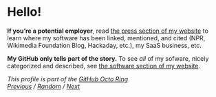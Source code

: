 # Hello!

**If you’re a potential employer**, read [the press section of my website](https://www.maxlaumeister.com/press/) to learn where my software has been linked, mentioned, and cited (NPR, Wikimedia Foundation Blog, Hackaday, etc.), my SaaS business, etc.

**My GitHub only tells part of the story.** To see *all* of my sofware, nicely categorized and described, see [the software section of my website](https://www.maxlaumeister.com/software/).

*This profile is part of the [GitHub Octo Ring](https://octo-ring.com/)*  
*[Previous](https://octo-ring.com/p/MaxLaumeister/prev) / [Random](https://octo-ring.com/p/MaxLaumeister/random) / [Next](https://octo-ring.com/p/MaxLaumeister/next)*
